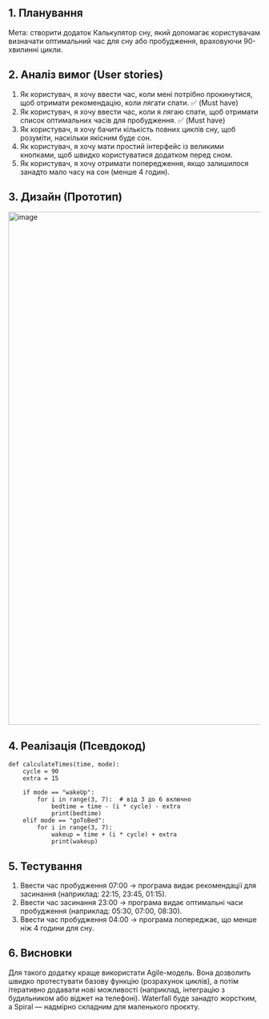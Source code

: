 ## 1. Планування
Мета: створити додаток Калькулятор сну, який допомагає користувачам визначати оптимальний час для сну або пробудження, враховуючи 90-хвилинні цикли.

## 2. Аналіз вимог (User stories)
1. Як користувач, я хочу ввести час, коли мені потрібно прокинутися, щоб отримати рекомендацію, коли лягати спати. ✅ (Must have)
2. Як користувач, я хочу ввести час, коли я лягаю спати, щоб отримати список оптимальних часів для пробудження. ✅ (Must have)
3. Як користувач, я хочу бачити кількість повних циклів сну, щоб розуміти, наскільки якісним буде сон.
4. Як користувач, я хочу мати простий інтерфейс із великими кнопками, щоб швидко користуватися додатком перед сном.
5. Як користувач, я хочу отримати попередження, якщо залишилося занадто мало часу на сон (менше 4 годин).

## 3. Дизайн (Прототип)
<img width="1536" height="1024" alt="image" src="https://github.com/user-attachments/assets/45fc8683-5b7d-40a5-8310-60d990a6ff8c" />


## 4. Реалізація (Псевдокод)
```pseudo
def calculateTimes(time, mode):
    cycle = 90
    extra = 15
    
    if mode == "wakeUp":
        for i in range(3, 7):  # від 3 до 6 включно
            bedtime = time - (i * cycle) - extra
            print(bedtime)
    elif mode == "goToBed":
        for i in range(3, 7):
            wakeup = time + (i * cycle) + extra
            print(wakeup)

```  

## 5. Тестування
1. Ввести час пробудження 07:00 → програма видає рекомендації для засинання (наприклад: 22:15, 23:45, 01:15).
2. Ввести час засинання 23:00 → програма видає оптимальні часи пробудження (наприклад: 05:30, 07:00, 08:30).
3. Ввести час пробудження 04:00 → програма попереджає, що менше ніж 4 години для сну.

## 6. Висновки
Для такого додатку краще використати Agile-модель.
Вона дозволить швидко протестувати базову функцію (розрахунок циклів), а потім ітеративно додавати нові можливості (наприклад, інтеграцію з будильником або віджет на телефоні).
Waterfall буде занадто жорстким, а Spiral — надмірно складним для маленького проєкту.
